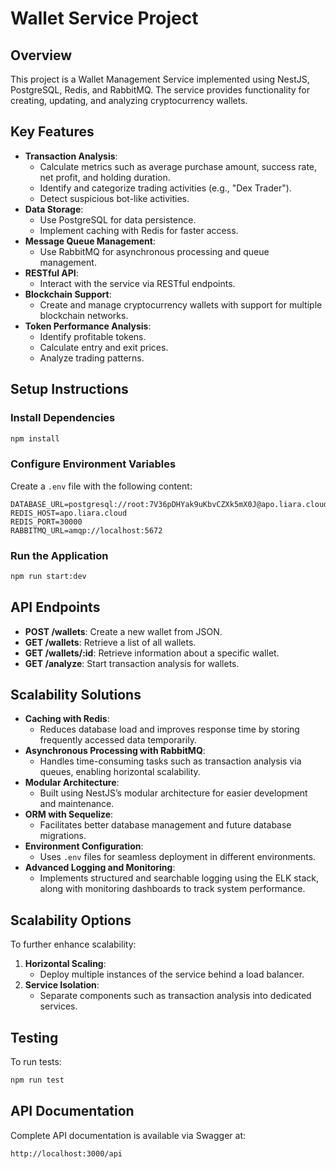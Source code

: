 # Wallet Service Project

## Overview
This project is a Wallet Management Service implemented using NestJS, PostgreSQL, Redis, and RabbitMQ. The service provides functionality for creating, updating, and analyzing cryptocurrency wallets.

## Key Features
- **Transaction Analysis**:
  - Calculate metrics such as average purchase amount, success rate, net profit, and holding duration.
  - Identify and categorize trading activities (e.g., "Dex Trader").
  - Detect suspicious bot-like activities.
- **Data Storage**:
  - Use PostgreSQL for data persistence.
  - Implement caching with Redis for faster access.
- **Message Queue Management**:
  - Use RabbitMQ for asynchronous processing and queue management.
- **RESTful API**:
  - Interact with the service via RESTful endpoints.
- **Blockchain Support**:
  - Create and manage cryptocurrency wallets with support for multiple blockchain networks.
- **Token Performance Analysis**:
  - Identify profitable tokens.
  - Calculate entry and exit prices.
  - Analyze trading patterns.

## Setup Instructions

### Install Dependencies
```bash
npm install
```

### Configure Environment Variables
Create a `.env` file with the following content:
```env
DATABASE_URL=postgresql://root:7V36pDHYak9uKbvCZXk5mX0J@apo.liara.cloud:32615/postgres
REDIS_HOST=apo.liara.cloud
REDIS_PORT=30000
RABBITMQ_URL=amqp://localhost:5672
```

### Run the Application
```bash
npm run start:dev
```

## API Endpoints
- **POST /wallets**: Create a new wallet from JSON.
- **GET /wallets**: Retrieve a list of all wallets.
- **GET /wallets/:id**: Retrieve information about a specific wallet.
- **GET /analyze**: Start transaction analysis for wallets.

## Scalability Solutions
- **Caching with Redis**:
  - Reduces database load and improves response time by storing frequently accessed data temporarily.
- **Asynchronous Processing with RabbitMQ**:
  - Handles time-consuming tasks such as transaction analysis via queues, enabling horizontal scalability.
- **Modular Architecture**:
  - Built using NestJS’s modular architecture for easier development and maintenance.
- **ORM with Sequelize**:
  - Facilitates better database management and future database migrations.
- **Environment Configuration**:
  - Uses `.env` files for seamless deployment in different environments.
- **Advanced Logging and Monitoring**:
  - Implements structured and searchable logging using the ELK stack, along with monitoring dashboards to track system performance.

## Scalability Options
To further enhance scalability:
1. **Horizontal Scaling**:
   - Deploy multiple instances of the service behind a load balancer.
2. **Service Isolation**:
   - Separate components such as transaction analysis into dedicated services.

## Testing
To run tests:
```bash
npm run test
```

## API Documentation
Complete API documentation is available via Swagger at:
```
http://localhost:3000/api
```
